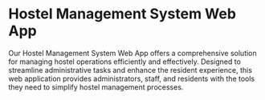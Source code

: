 # Hostel Management System Web App
 Our Hostel Management System Web App offers a comprehensive solution for managing hostel operations efficiently and effectively. Designed to streamline administrative tasks and enhance the resident experience, this web application provides administrators, staff, and residents with the tools they need to simplify hostel management processes.
